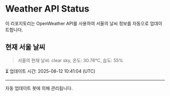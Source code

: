 
# Weather API Status

이 리포지토리는 OpenWeather API를 사용하여 서울의 날씨 정보를 자동으로 업데이트합니다.

## 현재 서울 날씨
> 서울의 현재 날씨: clear sky, 온도: 30.76°C, 습도: 55%

⏳ 업데이트 시간: 2025-08-12 10:41:04 (UTC)

---
자동 업데이트 봇에 의해 관리됩니다.

